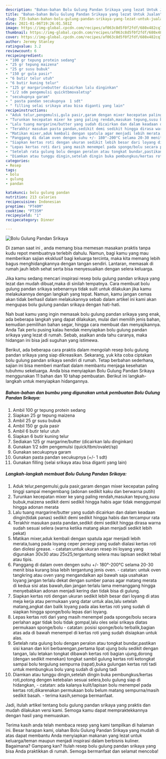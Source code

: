 ```yaml
---
description: "Bahan-bahan Bolu Gulung Pandan Srikaya yang lezat Untuk Jualan"
title: "Bahan-bahan Bolu Gulung Pandan Srikaya yang lezat Untuk Jualan"
slug: 735-bahan-bahan-bolu-gulung-pandan-srikaya-yang-lezat-untuk-jualan
date: 2021-01-06T19:26:01.581Z
image: https://img-global.cpcdn.com/recipes/af063c8d5f0f2fdf/680x482cq70/bolu-gulung-pandan-srikaya-foto-resep-utama.jpg
thumbnail: https://img-global.cpcdn.com/recipes/af063c8d5f0f2fdf/680x482cq70/bolu-gulung-pandan-srikaya-foto-resep-utama.jpg
cover: https://img-global.cpcdn.com/recipes/af063c8d5f0f2fdf/680x482cq70/bolu-gulung-pandan-srikaya-foto-resep-utama.jpg
author: Jeremy Stanley
ratingvalue: 3.2
reviewcount: 6
recipeingredient:
- "100 gr tepung protein sedang"
- "25 gr tepung maizena"
- "25 gr susu bubuk"
- "150 gr gula pasir"
- "6 butir telur utuh"
- "6 butir kuning telur"
- "125 gr margarinebutter dicairkan lalu dinginkan"
- "1/2 sdm pengemulsi quicktbmovaletsp"
- "secukupnya garam"
- " pasta pandan secukupnya  1 sdt"
- " filling selai srikaya atau bisa diganti yang lain"
recipeinstructions:
- "Aduk telur,pengemulsi,gula pasir,garam dengan mixer kecepatan paling tinggi sampai mengembang (adonan sedikit kaku dan berwarna putih)"
- "Turunkan kecepatan mixer ke yang paling rendah,masukan tepung,susu bubuk,maizena sedikit demi sedikit hingga habis agar tidak menggumpal hingga adonan merata"
- "Lalu tuang margarine/butter yang sudah dicairkan dan dalam keadaan dingin(tidak panas) sedikit demi sedikit hingga habis dan tercampur rata"
- "Terakhir masukan pasta pandan,sedikit demi sedikit hingga dirasa warna sudah sesuai selera (warna ketika matang akan menjadi sedikit lebih pekat)"
- "Matikan mixer,aduk kembali dengan spatula agar menjadi lebih merata,tuang pada loyang ceper persegi yang sudah dialasi kertas roti dan diolesi grease. catatan:untuk ukuran resep ini loyang yang digunakan 30x30 atau 25x25,tergantung selera mau lapisan sedikit tebal atau tipis."
- "Panggang di dalam oven dengen suhu +/- 180°-200°C selama 20-30 menit bisa kurang bisa lebih tergantung jenis oven. catatan: untuk oven tangkring atau oven yang mengandalkan api bawah saja usahakan loyang jangan terlalu dekat dengan sumber panas agar matang merata di kedua sisi atas bawah,dan jangan terlalu lama memanggang hingga menyebabkan adonan menjadi kering dan tidak bisa di gulung."
- "Siapkan kertas roti dengan ukuran sedikit lebih besar dari loyang di atas meja kerja atau permukaan yang datar untuk alas,lalu setelah matang,angkat dan balik loyang pada alas kertas roti yang sudah di siapkan hingga sponge/bolu lepas dari loyang."
- "Lepas kertas roti dari yang masih menempel pada sponge/bolu secara perlahan agar tidak bolu tidak gompal,lalu oles selai srikaya diatas permukaan sponge/bolu catatan: posisi sponge/bolu terbalik,bagian atas ada di bawah menempel di kertas roti yang sudah disiapkan untuk alas."
- "Setelah rata gulung bolu dengan peralon atau tongkat bundar,pastikan sisi kanan dan kiri berbarengan,pertama lipat ujung bolu sedikit dengan tangan, lalu letakan tongkat dibawah kertas roti bagian ujung,dorong (dengan sedikit menekan) tongkat sambil gulung kertas roti ketongkat sampai bolu tergulung sempurna (rapat),buka gulungan kertas roti tadi untuk membungkus bolu yang sudah di gulung tadi"
- "Diamkan atau tunggu dingin,setelah dingin buka pembungkus/kertas roti,potong dengen ketebalan sesuai selera,bolu gulung siap di hidangkan, catatan: ada kalanya kulit/lapisan bolu menempel pada kertas roti,dikarenakan permukaan bolu belum matang sempurna/masih sedikit basah. terima kasih,semoga bermanfaat."
categories:
- Resep
tags:
- bolu
- gulung
- pandan

katakunci: bolu gulung pandan 
nutrition: 213 calories
recipecuisine: Indonesian
preptime: "PT40M"
cooktime: "PT35M"
recipeyield: "1"
recipecategory: Dinner

---
```



![Bolu Gulung Pandan Srikaya](https://img-global.cpcdn.com/recipes/af063c8d5f0f2fdf/680x482cq70/bolu-gulung-pandan-srikaya-foto-resep-utama.jpg)

Di zaman  saat ini , anda memang bisa memesan masakan praktis tanpa kudu repot membuatnya terlebih dahulu. Namun, bagi kamu yang mau memberikan sajian eksklusif bagi keluarga tercinta, maka kita memang lebih bagus menghidangkannya dengan tangan sendiri. Lantaran, memasak di rumah jauh lebih sehat serta bisa menyesuaikan dengan selera keluarga.

Jika kamu sedang mencari inspirasi resep bolu gulung pandan srikaya yang lezat dan mudah dibuat,maka di sinilah tempatnya. Cara membuat bolu gulung pandan srikaya  sebenarnya tidak sulit untuk dilakukan jika kamu melakukannya dengan langkah yang tepat. Namun, kamu jangan cemas akan tidak berhasil dalam melakukannya 
sebab dalam artikel ini kami akan mengupas bolu gulung pandan srikaya dengan hati-hati.  



Nah buat kamu yang ingin memasak bolu gulung pandan srikaya yang enak, ada beberapa langkah yang dapat dilakukan, mulai dari memilih jenis bahan, kemudian pemilihan bahan segar, hingga cara membuat dan menyajikannya. Anda Tak perlu pusing kalau hendak menyiapkan bolu gulung pandan srikaya yang lezat di rumah. Sebab, asalkan anda  tahu caranya, maka hidangan ini bisa jadi suguhan yang istimewa.

Berikut, ada beberapa cara praktis  dalam mengolah resep bolu gulung pandan srikaya yang siap dikreasikan. Sekarang, yuk kita coba ciptakan bolu gulung pandan srikaya sendiri di rumah. Tetap berbahan sederhana, sajian ini bisa memberi manfaat dalam membantu menjaga kesehatan tubuhmu sekeluarga. Anda bisa menyiapkan Bolu Gulung Pandan Srikaya menggunakan 11 bahan dan 10 tahap pembuatan. Berikut ini langkah-langkah untuk menyiapkan hidangannya.

<!--inarticleads1-->

##### Bahan-bahan dan bumbu yang digunakan untuk pembuatan Bolu Gulung Pandan Srikaya:

1. Ambil 100 gr tepung protein sedang
1. Siapkan 25 gr tepung maizena
1. Ambil 25 gr susu bubuk
1. Ambil 150 gr gula pasir
1. Ambil 6 butir telur utuh
1. Siapkan 6 butir kuning telur
1. Sediakan 125 gr margarine/butter (dicairkan lalu dinginkan)
1. Gunakan 1/2 sdm pengemulsi (quick/tbm/ovalet/sp)
1. Gunakan secukupnya garam
1. Gunakan  pasta pandan secukupnya (+/- 1 sdt)
1. Gunakan  filling (selai srikaya atau bisa diganti yang lain)




<!--inarticleads2-->

##### Langkah-langkah membuat Bolu Gulung Pandan Srikaya:

1. Aduk telur,pengemulsi,gula pasir,garam dengan mixer kecepatan paling tinggi sampai mengembang (adonan sedikit kaku dan berwarna putih)
1. Turunkan kecepatan mixer ke yang paling rendah,masukan tepung,susu bubuk,maizena sedikit demi sedikit hingga habis agar tidak menggumpal hingga adonan merata
1. Lalu tuang margarine/butter yang sudah dicairkan dan dalam keadaan dingin(tidak panas) sedikit demi sedikit hingga habis dan tercampur rata
1. Terakhir masukan pasta pandan,sedikit demi sedikit hingga dirasa warna sudah sesuai selera (warna ketika matang akan menjadi sedikit lebih pekat)
1. Matikan mixer,aduk kembali dengan spatula agar menjadi lebih merata,tuang pada loyang ceper persegi yang sudah dialasi kertas roti dan diolesi grease. - catatan:untuk ukuran resep ini loyang yang digunakan 30x30 atau 25x25,tergantung selera mau lapisan sedikit tebal atau tipis.
1. Panggang di dalam oven dengen suhu +/- 180°-200°C selama 20-30 menit bisa kurang bisa lebih tergantung jenis oven. - catatan: untuk oven tangkring atau oven yang mengandalkan api bawah saja usahakan loyang jangan terlalu dekat dengan sumber panas agar matang merata di kedua sisi atas bawah,dan jangan terlalu lama memanggang hingga menyebabkan adonan menjadi kering dan tidak bisa di gulung.
1. Siapkan kertas roti dengan ukuran sedikit lebih besar dari loyang di atas meja kerja atau permukaan yang datar untuk alas,lalu setelah matang,angkat dan balik loyang pada alas kertas roti yang sudah di siapkan hingga sponge/bolu lepas dari loyang.
1. Lepas kertas roti dari yang masih menempel pada sponge/bolu secara perlahan agar tidak bolu tidak gompal,lalu oles selai srikaya diatas permukaan sponge/bolu - catatan: posisi sponge/bolu terbalik,bagian atas ada di bawah menempel di kertas roti yang sudah disiapkan untuk alas.
1. Setelah rata gulung bolu dengan peralon atau tongkat bundar,pastikan sisi kanan dan kiri berbarengan,pertama lipat ujung bolu sedikit dengan tangan, lalu letakan tongkat dibawah kertas roti bagian ujung,dorong (dengan sedikit menekan) tongkat sambil gulung kertas roti ketongkat sampai bolu tergulung sempurna (rapat),buka gulungan kertas roti tadi untuk membungkus bolu yang sudah di gulung tadi
1. Diamkan atau tunggu dingin,setelah dingin buka pembungkus/kertas roti,potong dengen ketebalan sesuai selera,bolu gulung siap di hidangkan, - catatan: ada kalanya kulit/lapisan bolu menempel pada kertas roti,dikarenakan permukaan bolu belum matang sempurna/masih sedikit basah. - terima kasih,semoga bermanfaat.




Jadi, itulah artikel tentang  bolu gulung pandan srikaya  yang praktis dan mudah dilakukan versi kami. Semoga kamu dapat mempraktekkannya dengan hasil yang memuaskan. 

Terima kasih anda telah membaca resep yang kami tampilkan di halaman ini. Besar harapan kami, olahan  Bolu Gulung Pandan Srikaya yang mudah di atas dapat membantu Anda menyiapkan makanan yang lezat untuk keluarga/teman maupun menjadi inspirasi dalam berbisnis kuliner. Bagaimana? Gampang kan? Itulah resep bolu gulung pandan srikaya yang bisa Anda praktikkan di rumah. Semoga bermanfaat dan selamat mencoba!


